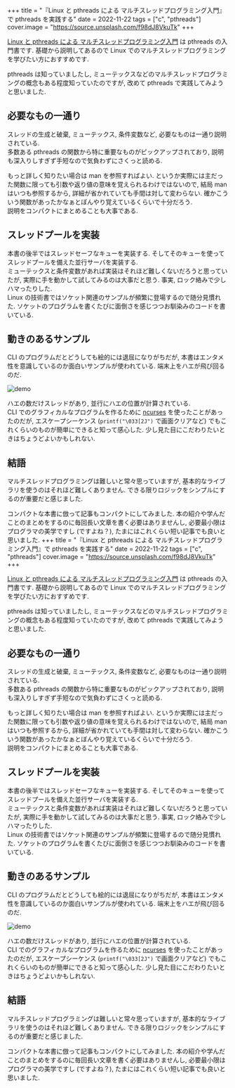 +++
title = "『Linux と pthreads による マルチスレッドプログラミング入門』で pthreads を実践する"
date = 2022-11-22
tags = ["c", "pthreads"]
cover.image = "https://source.unsplash.com/f98dJ8VkuTk"
+++

[Linux と pthreads による マルチスレッドプログラミング入門](https://www.shuwasystem.co.jp/book/9784798053721.html) は pthreads の入門書です.
基礎から説明してあるので Linux でのマルチスレッドプログラミングを学びたい方におすすめです.

pthreads は知っていましたし, ミューテックスなどのマルチスレッドプログラミングの概念もある程度知っていたのですが, 改めて pthreads で実践してみようと思いました.


## 必要なもの一通り

スレッドの生成と破棄, ミューテックス, 条件変数など, 必要なものは一通り説明されている.  
多数ある pthreads の関数から特に重要なものがピックアップされており, 説明も深入りしすぎず手短なので気負わずにさくっと読める.

もっと詳しく知りたい場合は man を参照すればよい. というか実際には主だった関数に限っても引数や返り値の意味を覚えられるわけではないので, 結局 man はいつも参照するから, 詳細が省かれていても手間は対して変わらない. 確かこういう関数があったかなぁとぼんやり覚えているくらいで十分だろう.  
説明をコンパクトにまとめることも大事である.

## スレッドプールを実装

本書の後半ではスレッドセーフなキューを実装する. そしてそのキューを使ってスレッドプールを備えた並行サーバを実装する.  
ミューテックスと条件変数があれば実装はそれほど難しくないだろうと思っていたが, 実際に手を動かして試してみるのは大事だと思う. 事実, ロック絡みで少しハマったりした.  
Linux の技術書ではソケット関連のサンプルが頻繁に登場するので随分見慣れた. ソケットのプログラムを書くたびに面倒さを感じつつお馴染みのコードを書いている.

## 動きのあるサンプル

CLI のプログラムだとどうしても絵的には退屈になりがちだが, 本書はエンタメ性を意識しているのか面白いサンプルが使われている. 端末上をハエが飛び回るのだ.

![demo](https://github.com/momori256/momori.dev/assets/90558309/429e8eb3-e3bc-4ae1-b985-9c121a64f64a)

ハエの数だけスレッドがあり, 並行にハエの位置が計算されている.  
CLI でのグラフィカルなプログラムを作るために [ncurses](https://invisible-island.net/ncurses/) を使ったことがあったのだが, エスケープシーケンス (`printf("\033[2J")` で画面クリアなど) でもこれくらいのものが簡単にできると知って感心した. 少し見た目にこだわりたいときはちょうどよいかもしれない.

## 結語

マルチスレッドプログラミングは難しいと常々思っていますが, 基本的なライブラリを使うのはそれほど難しくありません. できる限りロジックをシンプルにするのが重要だと感じました.

コンパクトな本書に倣って記事もコンパクトにしてみました. 本の紹介や学んだことのまとめをするのに毎回長い文章を書く必要はありませんし, 必要最小限はプログラマの美学ですし (ですよね？), たまにはこれくらい短い記事でも良いと思いました.
+++
title = "『Linux と pthreads による マルチスレッドプログラミング入門』で pthreads を実践する"
date = 2022-11-22
tags = ["c", "pthreads"]
cover.image = "https://source.unsplash.com/f98dJ8VkuTk"
+++


[Linux と pthreads による マルチスレッドプログラミング入門](https://www.shuwasystem.co.jp/book/9784798053721.html) は pthreads の入門書です.
基礎から説明してあるので Linux でのマルチスレッドプログラミングを学びたい方におすすめです.

pthreads は知っていましたし, ミューテックスなどのマルチスレッドプログラミングの概念もある程度知っていたのですが, 改めて pthreads で実践してみようと思いました.


## 必要なもの一通り

スレッドの生成と破棄, ミューテックス, 条件変数など, 必要なものは一通り説明されている.  
多数ある pthreads の関数から特に重要なものがピックアップされており, 説明も深入りしすぎず手短なので気負わずにさくっと読める.

もっと詳しく知りたい場合は man を参照すればよい. というか実際には主だった関数に限っても引数や返り値の意味を覚えられるわけではないので, 結局 man はいつも参照するから, 詳細が省かれていても手間は対して変わらない. 確かこういう関数があったかなぁとぼんやり覚えているくらいで十分だろう.  
説明をコンパクトにまとめることも大事である.

## スレッドプールを実装

本書の後半ではスレッドセーフなキューを実装する. そしてそのキューを使ってスレッドプールを備えた並行サーバを実装する.  
ミューテックスと条件変数があれば実装はそれほど難しくないだろうと思っていたが, 実際に手を動かして試してみるのは大事だと思う. 事実, ロック絡みで少しハマったりした.  
Linux の技術書ではソケット関連のサンプルが頻繁に登場するので随分見慣れた. ソケットのプログラムを書くたびに面倒さを感じつつお馴染みのコードを書いている.

## 動きのあるサンプル

CLI のプログラムだとどうしても絵的には退屈になりがちだが, 本書はエンタメ性を意識しているのか面白いサンプルが使われている. 端末上をハエが飛び回るのだ.

![demo](https://github.com/momori256/momori.dev/assets/90558309/429e8eb3-e3bc-4ae1-b985-9c121a64f64a)

ハエの数だけスレッドがあり, 並行にハエの位置が計算されている.  
CLI でのグラフィカルなプログラムを作るために [ncurses](https://invisible-island.net/ncurses/) を使ったことがあったのだが, エスケープシーケンス (`printf("\033[2J")` で画面クリアなど) でもこれくらいのものが簡単にできると知って感心した. 少し見た目にこだわりたいときはちょうどよいかもしれない.

## 結語

マルチスレッドプログラミングは難しいと常々思っていますが, 基本的なライブラリを使うのはそれほど難しくありません. できる限りロジックをシンプルにするのが重要だと感じました.

コンパクトな本書に倣って記事もコンパクトにしてみました. 本の紹介や学んだことのまとめをするのに毎回長い文章を書く必要はありませんし, 必要最小限はプログラマの美学ですし (ですよね？), たまにはこれくらい短い記事でも良いと思いました.
